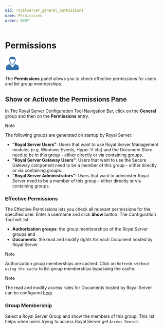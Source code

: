 ```yaml
---
uid: royalserver_general_permissions
name: Permissions
order: 9097
---
```


# Permissions

<img src="/r2022/images/RoyalServer/Credential_48x48.png" class="icon-def" alt="" />

The **Permissions** panel allows you to check effective permissions for users and list group memberships.

## Show or Activate the Permissions Pane

In The Royal Server Configuration Tool Navigation Bar, click on the **General** group and then on the **Permissions** entry.

> [!NOTE]
> The following groups are generated on startup by Royal Server:
> - **"Royal Server Users"**: Users that want to use Royal Server Management modules (e.g. Windows Events, Hyper-V etc) and the Document Store need to be in this group - either directly or via containing groups.
> - **"Royal Server Gateway Users"**: Users that want to use the Secure Gateway component need to be a member of this group - either directly or via containing groups.
> - **"Royal Server Administrators"**: Users that want to administer Royal Server need to be a member of this group - either directly or via containing groups.

### Effective Permissions

The Effective Permissions lets you check all relevant permissions for the specified user.
Enter a username and click **Show** button. The Configuration Tool will list
- **Authorization groups**: the group membrerships of the Royal Server groups and
- **Documents**: the read and modify rights for each Document hosted by Royal Server.

> [!NOTE]
> Authorization group memberships are cached. Click on `Refresh without using the cache` to list group memberships bypassing the cache.

> [!NOTE]
> The read and modify access rules for Documents hosted by Royal Server can be configured [here](../components/document-store/documents.md).

### Group Membership

Select a Royal Server Group and show the members of this group. This list helps when users trying to access Royal Server get `Access Denied`.
